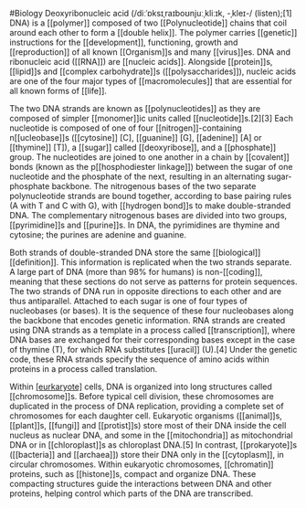#Biology 
Deoxyribonucleic acid (/diːˈɒksɪˌraɪboʊnjuːˌkliːɪk, -ˌkleɪ-/ (listen);[1] DNA) is a [[polymer]] composed of two [[Polynucleotide]] chains that coil around each other to form a [[double helix]]. The polymer carries [[genetic]] instructions for the [[development]], functioning, growth and [[reproduction]] of all known [[Organism]]s and many [[virus]]es. DNA and ribonucleic acid ([[RNA]]) are [[nucleic acids]]. Alongside [[protein]]s, [[lipid]]s and [[complex carbohydrate]]s ([[polysaccharides]]), nucleic acids are one of the four major types of [[macromolecules]] that are essential for all known forms of [[life]].

The two DNA strands are known as [[polynucleotides]] as they are composed of simpler [[monomer]]ic units called [[nucleotide]]s.[2][3] Each nucleotide is composed of one of four [[nitrogen]]-containing n[[ucleobase]]s ([[cytosine]] [C], [[guanine]] [G], [[adenine]] [A] or [[thymine]] [T]), a [[sugar]] called [[deoxyribose]], and a [[phosphate]] group. The nucleotides are joined to one another in a chain by [[covalent]] bonds (known as the p[[hosphodiester linkage]]) between the sugar of one nucleotide and the phosphate of the next, resulting in an alternating sugar-phosphate backbone. The nitrogenous bases of the two separate polynucleotide strands are bound together, according to base pairing rules (A with T and C with G), with [[hydrogen bond]]s to make double-stranded DNA. The complementary nitrogenous bases are divided into two groups, [[pyrimidine]]s and [[purine]]s. In DNA, the pyrimidines are thymine and cytosine; the purines are adenine and guanine.

Both strands of double-stranded DNA store the same [[biological]] [[definition]]. This information is replicated when the two strands separate. A large part of DNA (more than 98% for humans) is non-[[coding]], meaning that these sections do not serve as patterns for protein sequences. The two strands of DNA run in opposite directions to each other and are thus antiparallel. Attached to each sugar is one of four types of nucleobases (or bases). It is the sequence of these four nucleobases along the backbone that encodes genetic information. RNA strands are created using DNA strands as a template in a process called [[transcription]], where DNA bases are exchanged for their corresponding bases except in the case of thymine (T), for which RNA substitutes [[uracil]] (U).[4] Under the genetic code, these RNA strands specify the sequence of amino acids within proteins in a process called translation.

Within [[eurkaryote]](ic) cells, DNA is organized into long structures called [[chromosome]]s. Before typical cell division, these chromosomes are duplicated in the process of DNA replication, providing a complete set of chromosomes for each daughter cell. Eukaryotic organisms ([[animal]]s, [[plant]]s, [[fungi]] and [[protist]]s) store most of their DNA inside the cell nucleus as nuclear DNA, and some in the [[mitochondria]] as mitochondrial DNA or in [[chloroplast]]s as chloroplast DNA.[5] In contrast, [[prokaryote]]s ([[bacteria]] and [[archaea]]) store their DNA only in the [[cytoplasm]], in circular chromosomes. Within eukaryotic chromosomes, [[chromatin]] proteins, such as [[histone]]s, compact and organize DNA. These compacting structures guide the interactions between DNA and other proteins, helping control which parts of the DNA are transcribed.